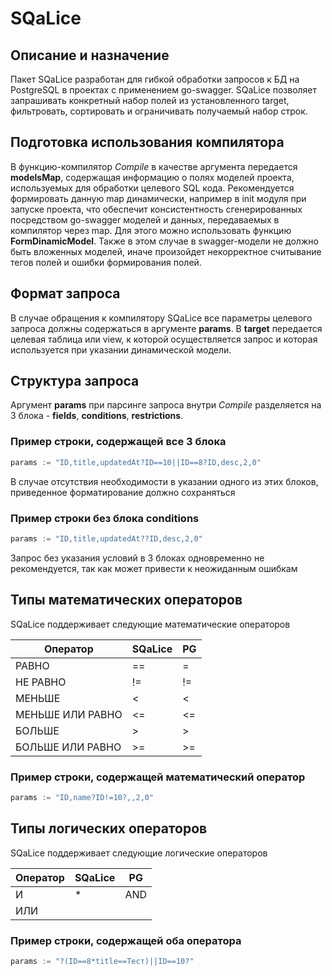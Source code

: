 # SQaLice

## Описание и назначение

Пакет SQaLice разработан для гибкой обработки запросов к БД на PostgreSQL в проектах с применением go-swagger. SQaLice позволяет запрашивать
конкретный набор полей из установленного target, фильтровать, сортировать и ограничивать получаемый набор строк.

## Подготовка использования компилятора

В функцию-компилятор *Compile* в качестве аргумента передается __modelsMap__, содержащая информацию о полях моделей проекта, используемых для обработки целевого SQL кода.
Рекомендуется формировать данную map динамически, например в init модуля при запуске проекта, что обеспечит консистентность сгенерированных посредством go-swagger
моделей и данных, передаваемых в компилятор через map. Для этого можно использовать функцию __FormDinamicModel__. Также в этом случае в swagger-модели не должно быть вложенных моделей, иначе произойдет некорректное считывание тегов полей и ошибки формирования полей.

## Формат запроса

В случае обращения к компилятору SQaLice все параметры целевого запроса должны содержаться в аргументе __params__. В __target__ передается целевая таблица или view, к которой
осуществляется запрос и которая используется при указании динамической модели.

## Структура запроса

Аргумент __params__ при парсинге запроса внутри *Compile* разделяется на 3 блока - __fields__, __conditions__, __restrictions__.

### Пример строки, содержащей все 3 блока

```go
params := "ID,title,updatedAt?ID==10||ID==8?ID,desc,2,0"
```

В случае отсутствия необходимости в указании одного из этих блоков, приведенное форматирование должно сохраняться

### Пример строки без блока conditions

```go
params := "ID,title,updatedAt??ID,desc,2,0"
```

Запрос без указания условий в 3 блоках одновременно не рекомендуется, так как может привести к неожиданным ошибкам

## Типы математических операторов

SQaLice поддерживает следующие математические операторов

| Оператор         | SQaLice | PG    |
| ---------------- | ------- | ----- |
| РАВНО            | ==      | =     |
| НЕ РАВНО         | !=      | !=    |
| МЕНЬШЕ           | <       | <     |
| МЕНЬШЕ ИЛИ РАВНО | <=      | <=    |
| БОЛЬШЕ           | >       | >     |
| БОЛЬШЕ ИЛИ РАВНО | >=      | >=    |

### Пример строки, содержащей математический оператор

```go
params := "ID,name?ID!=10?,,2,0"
```

## Типы логических операторов

SQaLice поддерживает следующие логические операторов

| Оператор  | SQaLice   | PG    |
| --------- | --------- | ----- |
| И         | *         | AND   |
| ИЛИ       | ||        | OR    |

### Пример строки, содержащей оба оператора

```go
params := "?(ID==8*title==Тест)||ID==10?"
```